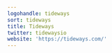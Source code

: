 ```yaml
---
logohandle: tideways
sort: tideways
title: Tideways
twitter: tidewaysio
website: 'https://tideways.com/'
---
```


